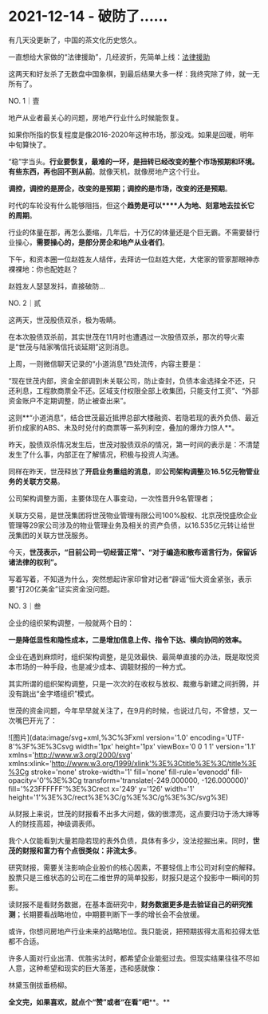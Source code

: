 # 2021-12-14 - 破防了......

有几天没更新了，中国的茶文化历史悠久。

一直想给大家做的“法律援助”，几经波折，先简单上线：[法律援助](http://mp.weixin.qq.com/s?__biz=MzI1MzI4MDk5NA==&mid=2247489226&idx=1&sn=0aee20c08e742d54066a51aa08745797&chksm=e9d78147dea0085122312ac29e38fcfa254e5f1d930875a12f07b12fbfbed3f2848c338d826b&scene=21#wechat_redirect)

这两天和好友杀了无数盘中国象棋，到最后结果大多一样：我终究除了帅，就一无所有了。

NO. 1｜壹

地产从业者最关心的问题，房地产行业什么时候能恢复。

如果你所指的恢复程度是像2016-2020年这种市场，那没戏。如果是回暖，明年中旬算快了。

“稳”字当头。**行业要恢复，最难的一环，是扭转已经改变的整个市场预期和环境。有些东西，再也回不到从前**。就像天机，就像房地产这个行业。

**调控，调控的是房企，改变的是预期；调控的是市场，改变的还是预期**。

时代的车轮没有什么能够阻挡，但这个**趋势是可以****人为地、刻意地去拉长它的周期**。

行业的体量在那，再怎么萎缩，几年后，十万亿的体量还是个巨无霸。不需要替行业操心，**需要操心的，是部分房企和地产从业者们**。

下午，和资本圈一位赵姓友人结伴，去拜访一位赵姓大佬，大佬家的管家那眼神赤裸裸地：你也配姓赵？

赵姓友人瑟瑟发抖，直接破防...

NO. 2｜贰

这两天，世茂股债双杀，极为吸睛。

在本次股债双杀前，其实世茂在11月时也遭遇过一次股债双杀，那次的导火索是“世茂与陆家嘴信托谈延期”这则消息。

上周，一则微信聊天记录的“小道消息”四处流传，内容主要是：

“现在世茂内部，资金全部调到未关联公司，防止查封，负债本金选择全不还，只还利息，工程款商票全不还。区域支付权限全部上收集团，只能支付工资”、“外部资金账户不定期调整，防止被查出来”。

这则**“小道消息”，结合世茂最近抵押总部大楼融资、若隐若现的表外负债、最近折价成家的ABS、未及时兑付的商票等一系列利空，叠加的爆炸力惊人**。

昨天，股债双杀情况发生后，世茂对股债双杀的情况，第一时间的表示是：不清楚发生了什么事，内部正在了解情况，积极与投资人沟通。

同样在昨天，世茂释放了**开启业务重组的消息**，即**公司架构调整**及**16.5亿元物管业务的关联方交易**。

公司架构调整方面，主要体现在人事变动，一次性晋升9名管理者；

关联方交易，是世茂集团将世茂物业管理有限公司100%股权、北京茂悦盛欣企业管理等29家公司涉及的物业管理业务及相关的资产负债，以16.535亿元转让给世茂集团的关联方世茂服务。

今天，**世茂表示，“目前公司一切经营正常”、“对于编造和散布谣言行为，保留诉诸法律的权利”。**

写着写着，不知道为什么，突然想起许家印曾对记者“辟谣”恒大资金紧张，表示要“打20亿美金”证实资金没问题。

NO. 3｜叁

企业的组织架构调整，一般就两个目的：

**一是降低显性和隐性成本，二是增加信息上传、指令下达、横向协同的效率。**

企业在遇到麻烦时，组织架构调整，是见效最快、最简单直接的办法，既是取悦资本市场的一种手段，也是减少成本、调靓财报的一种方式。

其实所谓的组织架构调整，只是一次次的在收权与放权、裁撤与新建之间折腾，并没有跳出“金字塔组织”模式。

世茂的资金问题，今年早早就关注了，在9月的时候，也说过几句，不曾想，又一次嘴巴开光了：

![图片](data:image/svg+xml,%3C%3Fxml version='1.0' encoding='UTF-8'%3F%3E%3Csvg width='1px' height='1px' viewBox='0 0 1 1' version='1.1' xmlns='http://www.w3.org/2000/svg' xmlns:xlink='http://www.w3.org/1999/xlink'%3E%3Ctitle%3E%3C/title%3E%3Cg stroke='none' stroke-width='1' fill='none' fill-rule='evenodd' fill-opacity='0'%3E%3Cg transform='translate(-249.000000, -126.000000)' fill='%23FFFFFF'%3E%3Crect x='249' y='126' width='1' height='1'%3E%3C/rect%3E%3C/g%3E%3C/g%3E%3C/svg%3E)

从财报上来说，世茂的财报看不出多大问题，做的很漂亮，这点要归功于汤大婶等人的财技高超，神级调表师。

我个人仅能看到大量若隐若现的表外负债，具体有多少，没法挖掘出来。同时，**世茂的财报和富力有个点很类似：非流太多**。

研究财报，需要关注影响企业股价的核心因素，不要轻信上市公司对利空的解释。股票只是三维状态的公司在二维世界的简单投影，财报只是这个投影中一瞬间的剪影。

读财报不是看财务数据，在基本面研究中，**财务数据更多是去验证自己的研究推测**；长期要看战略地位，中期要判断下一季的增长会不会放缓。

或许，你想问房地产行业未来的战略地位。我只能说，把预期拔得太高和拉得太低都不合适。

许多人面对行业出清、优胜劣汰时，都希望企业能挺过去。但现实结果往往不尽如人意，这种希望和现实的巨大落差，违和感就像：

林黛玉倒拔垂杨柳。

**全文完，如果喜欢，就点个“赞”或者“在看”吧****。**